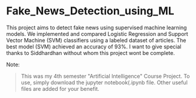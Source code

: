 # Fake_News_Detection_using_ML
This project aims to detect fake news using supervised machine learning models. We implemented and compared Logistic Regression and Support Vector Machine (SVM) classifiers using a labeled dataset of articles. The best model (SVM) achieved an accuracy of 93%. I want to give special thanks to Siddhardhan without whom this project wont be complete.

Note: 
> This was my 4th semester "Artificial Intelligence" Course Project.
> To use, simply download the jupyter notebook(.ipynb file.
> Other useful files are added for your benefit. 
